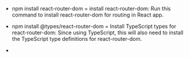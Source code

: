 * npm install react-router-dom = install react-router-dom: Run this command to install react-router-dom for routing in React app.

* npm install @types/react-router-dom = Install TypeScript types for react-router-dom: Since using TypeScript, this will also need to install the TypeScript type definitions for react-router-dom.

* 

